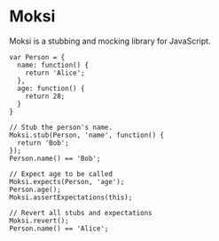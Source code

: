 # Moksi

Moksi is a stubbing and mocking library for JavaScript.

<pre><code>var Person = {
  name: function() {
    return 'Alice';
  },
  age: function() {
    return 28;
  }
}

// Stub the person's name.
Moksi.stub(Person, 'name', function() {
  return 'Bob';
});
Person.name() == 'Bob';

// Expect age to be called
Moksi.expects(Person, 'age');
Person.age();
Moksi.assertExpectations(this);

// Revert all stubs and expectations
Moksi.revert(); 
Person.name() == 'Alice';</code></pre>